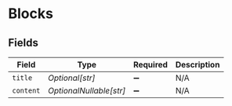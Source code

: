 # Blocks


## Fields

| Field                   | Type                    | Required                | Description             |
| ----------------------- | ----------------------- | ----------------------- | ----------------------- |
| `title`                 | *Optional[str]*         | :heavy_minus_sign:      | N/A                     |
| `content`               | *OptionalNullable[str]* | :heavy_minus_sign:      | N/A                     |